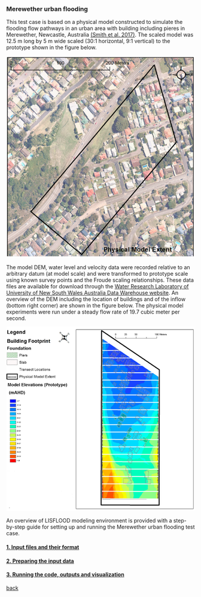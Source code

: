 ### Merewether urban flooding
This test case is based on a physical model constructed to simulate the flooding flow pathways in an urban area with building including pieres in Merewether, Newcastle, Australia [(Smith et al. 2017)](https://www.tandfonline.com/doi/abs/10.1080/15715124.2016.1193510). The scaled model was 12.5 m long by 5 m wide scaled (30:1 horizontal, 9:1 vertical) to the prototype shown in the figure below.

![image](/Figures/mer1.png)


The model DEM, water level and velocity data were recorded relative to an arbitrary datum (at model scale) and were transformed to prototype scale using known survey points and the Froude scaling relationships. These data files are available for download through the [Water Research Laboratory of University of New South Wales Australia Data Warehouse website](http://datawarehouse.wrl.unsw.edu.au/newcastlefloodmodel/). An overview of the DEM including the location of buildings and of the inflow (bottom right corner) are shown in the figure below. The physical model experiments were run under a steady flow rate of 19.7 cubic meter per second.

![image](/Figures/mer2.png)

An overview of LISFLOOD modeling environment is provided with a step-by-step guide for setting up and running the Merewether urban flooding test case. 


#### [1. Input files and their format](./Merewether1.md)


#### [2. Preparing the input data](./Merewether2.md) 


#### [3. Running the code, outputs and visualization](./Merewether3.md) 




[back](/LISFLOOD8.0.md)
